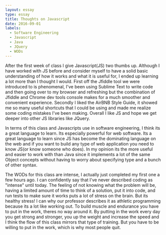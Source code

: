 ```yaml
---
layout: essay
type: essay
title: Thoughts on Javascript 
date: 2016-09-01
labels:
  - Software Engineering
  - Javascript
  - Java
  - JQuery
  - WODs
---
```


After the first week of class I give Javascript(JS) two thumbs up. Although I have worked with JS before and consider myself to have a solid basic understanding of how it works and what it is useful for, I ended up learning a lot more than I thought I would. First off the Jfiddle tool we were introduced to is phenomenal, I've been using Sublime Text to write code and then going over to my browser and refreshing but the combination of Jfiddle and Chrome dev tools console makes for a much smoother and convenient experience. Secondly I liked the AirBNB Style Guide, it showed me so many useful shortcuts that I could be using and made me realize some coding mistakes I've been making. Overall I like JS and hope we get deeper into other JS libraries like JQuery.

In terms of this class and Javascripts use in software engineering, I think its a great language to learn. Its especially powerful for web software. Its a great language to learn since JS has become the dominating language on the web and if you want to build any type of web application you need to know JS(or know someone who does). In my opinion its the more useful and easier to work with than Java since it implements a lot of the same Object concepts without having to worry about specifying type and a bunch of other syntax.

The WODs for this class are intense, I actually just completed my first one a few hours ago. I can confidently say that I've never described coding as "intense" until today. The feeling of not knowing what the problem will be, having a limited amount of time to think of a solution, put it into code, and run tests to make sure it works puts a lot of stress on the brain. But its healthy stress! I can why our professor describes it as athletic programming because its a lot like working out. To build muscle and endurance you have to put in the work, theres no way around it. By putting in the work every day you get strong and stronger, you up the weight and increase the speed and I think the flow of this class mirrors that type of training. But you have to be willing to put in the work, which is why most people quit. 
